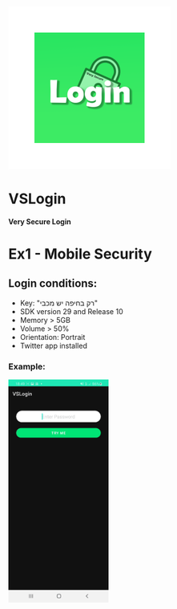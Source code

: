![alt text](https://github.com/Vadix3/VSLogin/blob/master/app/src/main/res/mipmap-xxhdpi/ic_launcher_foreground.png?raw=true)

# VSLogin 
#### Very Secure Login

# Ex1 - Mobile Security

## Login conditions:
- Key: "רק בחיפה יש מכבי"
- SDK version 29 and Release 10
- Memory > 5GB
- Volume > 50%
- Orientation: Portrait
- Twitter app installed

### Example:
<img src="https://github.com/Vadix3/VSLogin/blob/master/app_demo.gif" width="200" />
